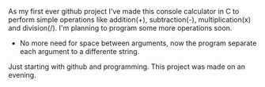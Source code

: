 As my first ever github project I've made this console calculator in C to perform simple operations like addition(+), subtraction(-), multiplication(x) and division(/). I'm planning to program some more operations soon.
* No more need for space between arguments, now the program separate each argument to a differente string.

Just starting with github and programming.
This project was made on an evening.
